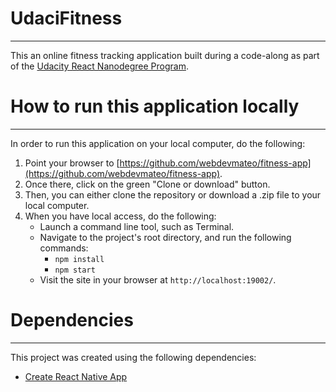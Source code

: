 # UdaciFitness
___

This an online fitness tracking application built during a code-along as part of the [Udacity React Nanodegree Program](https://www.udacity.com/course/react-nanodegree--nd019).

# How to run this application locally
___

In order to run this application on your local computer, do the following:

1. Point your browser to [https://github.com/webdevmateo/fitness-app](https://github.com/webdevmateo/fitness-app).
2. Once there, click on the green "Clone or download" button.
3. Then, you can either clone the repository or download a .zip file to your local computer.
4. When you have local access, do the following:
     - Launch a command line tool, such as Terminal.
     - Navigate to the project's root directory, and run the following commands:
          * `npm install`
          * `npm start`
     - Visit the site in your browser at `http://localhost:19002/`.

# Dependencies
___

This project was created using the following dependencies:
* [Create React Native App](https://github.com/react-community/create-react-native-app)
